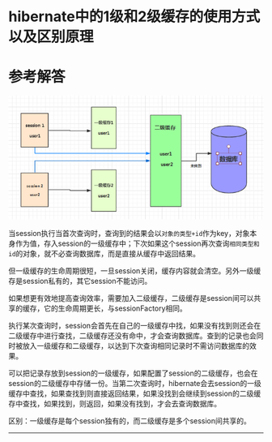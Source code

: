 # hibernate中的1级和2级缓存的使用方式以及区别原理


# 参考解答

![](/assets/12.png)


当session执行当首次查询时，查询到的结果会以`对象的类型+id`作为key，对象本身作为值，存入session的一级缓存中；下次如果这个session再次查询`相同类型和id`的对象，就不必查询数据库，而是直接从缓存中返回结果。

但一级缓存的生命周期很短，一旦session关闭，缓存内容就会清空。另外一级缓存是session私有的，其它session不能访问。

如果想更有效地提高查询效率，需要加入二级缓存，二级缓存是session间可以共享的缓存，它的生命周期更长，与sessionFactory相同。

执行某次查询时，session会首先在自己的一级缓存中找，如果没有找到则还会在二级缓存中进行查找，二级缓存还没有命中，才会查询数据库。查到的记录也会同时被放入一级缓存和二级缓存，以达到下次查询相同记录时不需访问数据库的效果。

可以把记录存放到session的一级缓存，如果配置了session的二级缓存，也会在session的二级缓存中存储一份。当第二次查询时，hibernate会去session的一级缓存中查找，如果查找到则直接返回结果，如果没找到会继续到session的二级缓存中查找，如果找到，则返回，如果没有找到，才会去查询数据库。

区别：一级缓存是每个session独有的，而二级缓存是多个session间共享的。


---